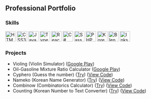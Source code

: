 <h2>Professional Portfolio</h2>
<h3>Skills</h3>
<p>
    <img src="https://upload.wikimedia.org/wikipedia/commons/3/38/HTML5_Badge.svg" height="32px" alt="HTML5" />
    <img src="https://upload.wikimedia.org/wikipedia/commons/6/62/CSS3_logo.svg" height="32px" alt="CSS3" />
    <img src="https://upload.wikimedia.org/wikipedia/commons/9/99/Unofficial_JavaScript_logo_2.svg" height="32px" alt="JavaScript" />
    <img src="https://upload.wikimedia.org/wikipedia/commons/4/4c/Typescript_logo_2020.svg" height="32px" alt="TypeScript" />
    <img src="https://upload.wikimedia.org/wikipedia/commons/a/a7/React-icon.svg" height="32px" alt="React.js" />
    <img src="https://upload.wikimedia.org/wikipedia/commons/0/0d/C_Sharp_wordmark.svg" height="32px" alt="C#" />
    <img src="https://upload.wikimedia.org/wikipedia/commons/9/96/Sass_Logo_Color.svg" height="32px" alt="Sass" />
    <!--
    <img src="https://upload.wikimedia.org/wikipedia/commons/b/b2/Bootstrap_logo.svg" height="32px" alt="Bootstrap" />
    <img src="https://upload.wikimedia.org/wikipedia/commons/d/d5/Tailwind_CSS_Logo.svg" height="32px" alt="Tailwind" />
    -->
    <img src="https://upload.wikimedia.org/wikipedia/commons/2/27/PHP-logo.svg" height="32px" alt="PHP" />
    <img src="https://upload.wikimedia.org/wikipedia/commons/0/09/Flag_of_South_Korea.svg" height="32px" alt="Korean" />
    <img src="https://upload.wikimedia.org/wikipedia/commons/0/0c/Blender_logo_no_text.svg" height="32px" alt="Blender" />
    <img src="https://upload.wikimedia.org/wikipedia/commons/0/0d/Inkscape_Logo.svg" height="32px" alt="Inkscape" />
</p>

<h3>Projects</h3>
<ul>
    <li>Violing (Violin Simulator) (<a href="https://play.google.com/store/apps/details?id=com.SenrimaTeam.Violing" target="_blank">Google Play</a>)</li>
    <li>Oil-Gasoline Mixture Ratio Calculator (<a href="https://play.google.com/store/apps/details?id=com.SenrimaTeam.Keverve" target="_blank">Google Play</a>)</li>
    <li>Cyphero (Guess the number) (<a href="https://karhut.hu/projects/cyphero" target="_blank">Try</a>) (<a href="https://github.com/piktoll/cyphero" target="_blank">View Code</a>)</li>
    <li>Nameko (Korean Name Generator) (<a href="https://karhut.hu/projects/nameko" target="_blank">Try</a>) (<a href="https://github.com/piktoll/nameko" target="_blank">View Code</a>)</li>
    <li>Combinow (Combinatorics Calculator) (<a href="https://karhut.hu/projects/combinow" target="_blank">Try</a>) (<a href="https://github.com/piktoll/combinow" target="_blank">View Code</a>)</li>
    <li>Counting (Korean Number to Text Converter) (<a href="https://karhut.hu/projects/counting" target="_blank">Try</a>) (<a href="https://github.com/piktoll/counting" target="_blank">View Code</a>)</li>
</ul>
